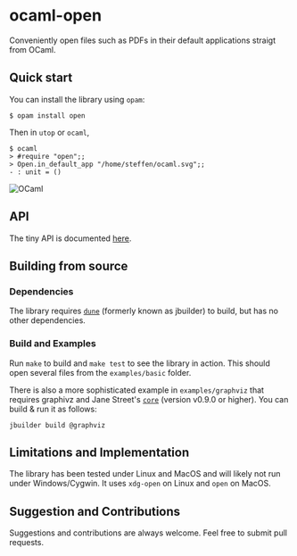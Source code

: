 # ocaml-open
Conveniently open files such as PDFs in their default applications straigt from OCaml.

## Quick start
You can install the library using `opam`:
```
$ opam install open
```
Then in `utop` or `ocaml`,
```
$ ocaml
> #require "open";;
> Open.in_default_app "/home/steffen/ocaml.svg";;
- : unit = ()
```
![OCaml](http://ocaml.org/logo/Colour/SVG/colour-logo.svg)

## API
The tiny API is documented [here](https://smolkaj.github.io/ocaml-open/).


## Building from source

### Dependencies
The library requires [`dune`](https://github.com/ocaml/dune) (formerly known as jbuilder) to build, but has no other dependencies.

### Build and Examples
Run `make` to build and `make test` to see the library in action. This should open several files from the `examples/basic` folder.

There is also a more sophisticated example in `examples/graphviz` that requires graphivz and Jane Street's [`core`](https://opensource.janestreet.com/core/) (version v0.9.0 or higher). You can build & run it as follows:
```
jbuilder build @graphviz
```

## Limitations and Implementation
The library has been tested under Linux and MacOS and will likely not run under Windows/Cygwin. It uses `xdg-open` on Linux and `open` on MacOS.

## Suggestion and Contributions
Suggestions and contributions are always welcome. Feel free to submit pull requests.
